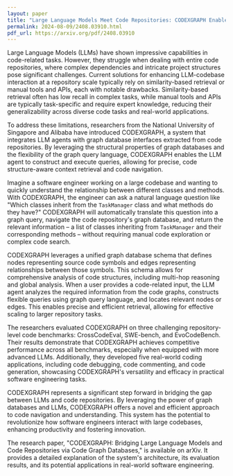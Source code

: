 ```yaml
---
layout: paper
title: "Large Language Models Meet Code Repositories: CODEXGRAPH Enables Precise Code Navigation and Understanding"
permalink: 2024-08-09/2408.03910.html
pdf_url: https://arxiv.org/pdf/2408.03910
---
```


Large Language Models (LLMs) have shown impressive capabilities in code-related tasks. However, they struggle when dealing with entire code repositories, where complex dependencies and intricate project structures pose significant challenges. Current solutions for enhancing LLM-codebase interaction at a repository scale typically rely on similarity-based retrieval or manual tools and APIs, each with notable drawbacks. Similarity-based retrieval often has low recall in complex tasks, while manual tools and APIs are typically task-specific and require expert knowledge, reducing their generalizability across diverse code tasks and real-world applications.

To address these limitations, researchers from the National University of Singapore and Alibaba have introduced CODEXGRAPH, a system that integrates LLM agents with graph database interfaces extracted from code repositories. By leveraging the structural properties of graph databases and the flexibility of the graph query language, CODEXGRAPH enables the LLM agent to construct and execute queries, allowing for precise, code structure-aware context retrieval and code navigation.

Imagine a software engineer working on a large codebase and wanting to quickly understand the relationship between different classes and methods. With CODEXGRAPH, the engineer can ask a natural language question like "Which classes inherit from the `TaskManager` class and what methods do they have?"  CODEXGRAPH will automatically translate this question into a graph query, navigate the code repository's graph database, and return the relevant information –  a list of classes inheriting from `TaskManager` and their corresponding methods –  without requiring manual code exploration or complex code search.

CODEXGRAPH leverages a unified graph database schema that defines nodes representing source code symbols and edges representing relationships between those symbols. This schema allows for comprehensive analysis of code structures, including multi-hop reasoning and global analysis. When a user provides a code-related input, the LLM agent analyzes the required information from the code graphs, constructs flexible queries using graph query language, and locates relevant nodes or edges. This enables precise and efficient retrieval, allowing for effective scaling to larger repository tasks.

The researchers evaluated CODEXGRAPH on three challenging repository-level code benchmarks: CrossCodeEval, SWE-bench, and EvoCodeBench. Their results demonstrate that CODEXGRAPH achieves competitive performance across all benchmarks, especially when equipped with more advanced LLMs. Additionally, they developed five real-world coding applications, including code debugging, code commenting, and code generation, showcasing CODEXGRAPH's versatility and efficacy in practical software engineering tasks.

CODEXGRAPH represents a significant step forward in bridging the gap between LLMs and code repositories. By leveraging the power of graph databases and LLMs, CODEXGRAPH offers a novel and efficient approach to code navigation and understanding. This system has the potential to revolutionize how software engineers interact with large codebases, enhancing productivity and fostering innovation.

The research paper, "CODEXGRAPH: Bridging Large Language Models and Code Repositories via Code Graph Databases," is available on arXiv.  It provides a detailed explanation of the system's architecture, its evaluation results, and its potential applications in real-world software engineering.
